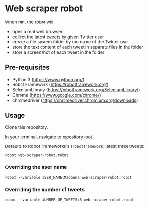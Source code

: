 # Web scraper robot

When run, the robot will:

- open a real web browser
- collect the latest tweets by given Twitter user
- create a file system folder by the name of the Twitter user
- store the text content of each tweet in separate files in the folder
- store a screenshot of each tweet in the folder

## Pre-requisites

- Python 3 (https://www.python.org/)
- Robot Framework (https://robotframework.org/)
- SeleniumLibrary (https://robotframework.org/SeleniumLibrary/)
- Chrome (https://www.google.com/chrome/)
- chromedriver (https://chromedriver.chromium.org/downloads)

## Usage

Clone this repository.

In your terminal, navigate to repository root.

Defaults to Robot Frameworks's (`robotframework`) latest three tweets:

```
robot web-scraper-robot.robot
```

### Overriding the user name

```
robot --variable USER_NAME:Madonna web-scraper-robot.robot
```

### Overriding the number of tweets

```
robot --variable NUMBER_OF_TWEETS:5 web-scraper-robot.robot
```
